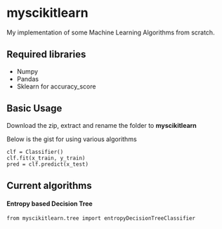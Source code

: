 # myscikitlearn
My implementation of some Machine Learning Algorithms from scratch.

## Required libraries
* Numpy
* Pandas
* Sklearn for accuracy_score

## Basic Usage
Download the zip, extract and rename the folder to **myscikitlearn**

Below is the gist for using various algorithms
```
clf = Classifier()
clf.fit(x_train, y_train)
pred = clf.predict(x_test)
```

## Current algorithms

#### Entropy based Decision Tree
`from myscikitlearn.tree import entropyDecisionTreeClassifier`

